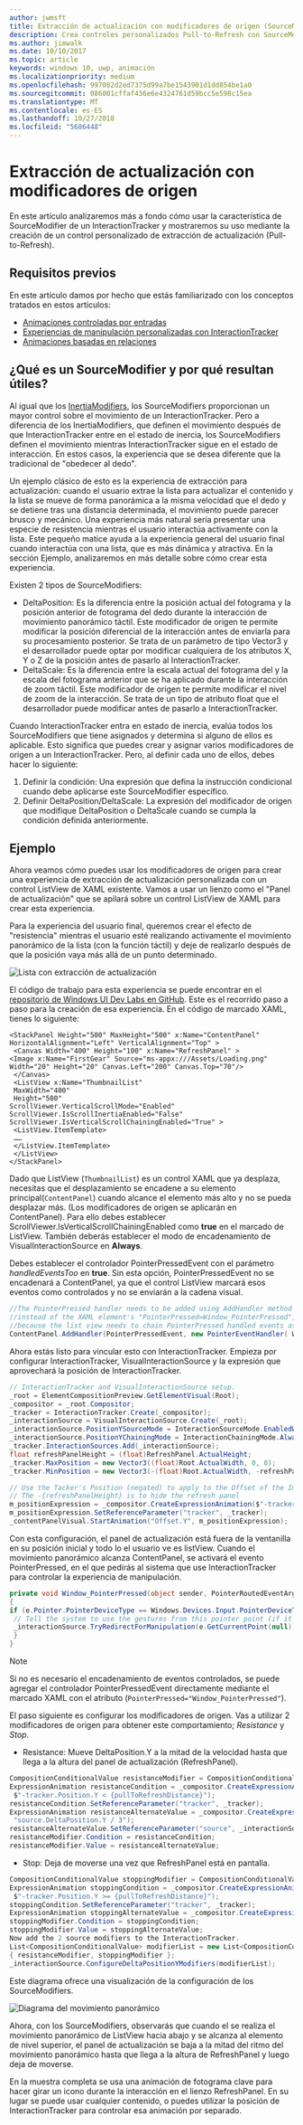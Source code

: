 ```yaml
---
author: jwmsft
title: Extracción de actualización con modificadores de origen (SourceModifiers)
description: Crea controles personalizados Pull-to-Refresh con SourceModifiers
ms.author: jimwalk
ms.date: 10/10/2017
ms.topic: article
keywords: windows 10, uwp, animación
ms.localizationpriority: medium
ms.openlocfilehash: 997082d2ed7375d99a7be1543901d1dd854be1a0
ms.sourcegitcommit: 086001cffaf436e6e4324761d59bcc5e598c15ea
ms.translationtype: MT
ms.contentlocale: es-ES
ms.lasthandoff: 10/27/2018
ms.locfileid: "5686448"
---
```

# <a name="pull-to-refresh-with-source-modifiers"></a>Extracción de actualización con modificadores de origen

En este artículo analizaremos más a fondo cómo usar la característica de SourceModifier de un InteractionTracker y mostraremos su uso mediante la creación de un control personalizado de extracción de actualización (Pull-to-Refresh).

## <a name="prerequisites"></a>Requisitos previos

En este artículo damos por hecho que estás familiarizado con los conceptos tratados en estos artículos:

- [Animaciones controladas por entradas](input-driven-animations.md)
- [Experiencias de manipulación personalizadas con InteractionTracker](interaction-tracker-manipulations.md)
- [Animaciones basadas en relaciones](relation-animations.md)

## <a name="what-is-a-sourcemodifier-and-why-are-they-useful"></a>¿Qué es un SourceModifier y por qué resultan útiles?

Al igual que los [InertiaModifiers](inertia-modifiers.md), los SourceModifiers proporcionan un mayor control sobre el movimiento de un InteractionTracker. Pero a diferencia de los InertiaModifiers, que definen el movimiento después de que InteractionTracker entre en el estado de inercia, los SourceModifiers definen el movimiento mientras InteractionTracker sigue en el estado de interacción. En estos casos, la experiencia que se desea diferente que la tradicional de "obedecer al dedo".

Un ejemplo clásico de esto es la experiencia de extracción para actualización: cuando el usuario extrae la lista para actualizar el contenido y la lista se mueve de forma panorámica a la misma velocidad que el dedo y se detiene tras una distancia determinada, el movimiento puede parecer brusco y mecánico. Una experiencia más natural sería presentar una especie de resistencia mientras el usuario interactúa activamente con la lista. Este pequeño matice ayuda a la experiencia general del usuario final cuando interactúa con una lista, que es más dinámica y atractiva. En la sección Ejemplo, analizaremos en más detalle sobre cómo crear esta experiencia.

Existen 2 tipos de SourceModifiers:

- DeltaPosition: Es la diferencia entre la posición actual del fotograma y la posición anterior de fotograma del dedo durante la interacción de movimiento panorámico táctil. Este modificador de origen te permite modificar la posición diferencial de la interacción antes de enviarla para su procesamiento posterior. Se trata de un parámetro de tipo Vector3 y el desarrollador puede optar por modificar cualquiera de los atributos X, Y o Z de la posición antes de pasarlo al InteractionTracker.
- DeltaScale: Es la diferencia entre la escala actual del fotograma del y la escala del fotograma anterior que se ha aplicado durante la interacción de zoom táctil. Este modificador de origen te permite modificar el nivel de zoom de la interacción. Se trata de un tipo de atributo float que el desarrollador puede modificar antes de pasarlo a InteractionTracker.

Cuando InteractionTracker entra en estado de inercia, evalúa todos los SourceModifiers que tiene asignados y determina si alguno de ellos es aplicable. Esto significa que puedes crear y asignar varios modificadores de origen a un InteractionTracker. Pero, al definir cada uno de ellos, debes hacer lo siguiente:

1. Definir la condición: Una expresión que defina la instrucción condicional cuando debe aplicarse este SourceModifier específico.
1. Definir DeltaPosition/DeltaScale: La expresión del modificador de origen que modifique DeltaPosition o DeltaScale cuando se cumpla la condición definida anteriormente.

## <a name="example"></a>Ejemplo

Ahora veamos cómo puedes usar los modificadores de origen para crear una experiencia de extracción de actualización personalizada con un control ListView de XAML existente. Vamos a usar un lienzo como el "Panel de actualización" que se apilará sobre un control ListView de XAML para crear esta experiencia.

Para la experiencia del usuario final, queremos crear el efecto de "resistencia" mientras el usuario esté realizando activamente el movimiento panorámico de la lista (con la función táctil) y deje de realizarlo después de que la posición vaya más allá de un punto determinado.

![Lista con extracción de actualización](images/animation/city-list.gif)

El código de trabajo para esta experiencia se puede encontrar en el [repositorio de Windows UI Dev Labs en GitHub](https://github.com/Microsoft/WindowsUIDevLabs). Este es el recorrido paso a paso para la creación de esa experiencia.
En el código de marcado XAML, tienes lo siguiente:

```xaml
<StackPanel Height="500" MaxHeight="500" x:Name="ContentPanel" HorizontalAlignment="Left" VerticalAlignment="Top" >
 <Canvas Width="400" Height="100" x:Name="RefreshPanel" >
<Image x:Name="FirstGear" Source="ms-appx:///Assets/Loading.png" Width="20" Height="20" Canvas.Left="200" Canvas.Top="70"/>
 </Canvas>
 <ListView x:Name="ThumbnailList"
 MaxWidth="400"
 Height="500"
ScrollViewer.VerticalScrollMode="Enabled" ScrollViewer.IsScrollInertiaEnabled="False" ScrollViewer.IsVerticalScrollChainingEnabled="True" >
 <ListView.ItemTemplate>
 ……
 </ListView.ItemTemplate>
 </ListView>
</StackPanel>
```

Dado que ListView (`ThumbnailList`) es un control XAML que ya desplaza, necesitas que el desplazamiento se encadene a su elemento principal(`ContentPanel`) cuando alcance el elemento más alto y no se pueda desplazar más. (Los modificadores de origen se aplicarán en ContentPanel). Para ello debes establecer ScrollViewer.IsVerticalScrollChainingEnabled como **true** en el marcado de ListView. También deberás establecer el modo de encadenamiento de VisualInteractionSource en **Always**.

Debes establecer el controlador PointerPressedEvent con el parámetro _handledEventsToo_ en **true**. Sin esta opción, PointerPressedEvent no se encadenará a ContentPanel, ya que el control ListView marcará esos eventos como controlados y no se enviarán a la cadena visual.

```csharp
//The PointerPressed handler needs to be added using AddHandler method with the //handledEventsToo boolean set to "true"
//instead of the XAML element's "PointerPressed=Window_PointerPressed",
//because the list view needs to chain PointerPressed handled events as well.
ContentPanel.AddHandler(PointerPressedEvent, new PointerEventHandler( Window_PointerPressed), true);
```

Ahora estás listo para vincular esto con InteractionTracker. Empieza por configurar InteractionTracker, VisualInteractionSource y la expresión que aprovechará la posición de InteractionTracker.

```csharp
// InteractionTracker and VisualInteractionSource setup.
_root = ElementCompositionPreview.GetElementVisual(Root);
_compositor = _root.Compositor;
_tracker = InteractionTracker.Create(_compositor);
_interactionSource = VisualInteractionSource.Create(_root);
_interactionSource.PositionYSourceMode = InteractionSourceMode.EnabledWithInertia;
_interactionSource.PositionYChainingMode = InteractionChainingMode.Always;
_tracker.InteractionSources.Add(_interactionSource);
float refreshPanelHeight = (float)RefreshPanel.ActualHeight;
_tracker.MaxPosition = new Vector3((float)Root.ActualWidth, 0, 0);
_tracker.MinPosition = new Vector3(-(float)Root.ActualWidth, -refreshPanelHeight, 0);

// Use the Tacker's Position (negated) to apply to the Offset of the Image.
// The -{refreshPanelHeight} is to hide the refresh panel
m_positionExpression = _compositor.CreateExpressionAnimation($"-tracker.Position.Y - {refreshPanelHeight} ");
m_positionExpression.SetReferenceParameter("tracker", _tracker);
_contentPanelVisual.StartAnimation("Offset.Y", m_positionExpression);
```

Con esta configuración, el panel de actualización está fuera de la ventanilla en su posición inicial y todo lo el usuario ve es listView. Cuando el movimiento panorámico alcanza ContentPanel, se activará el evento PointerPressed, en el que pedirás al sistema que use InteractionTracker para controlar la experiencia de manipulación.

```csharp
private void Window_PointerPressed(object sender, PointerRoutedEventArgs e)
{
if (e.Pointer.PointerDeviceType == Windows.Devices.Input.PointerDeviceType.Touch) {
 // Tell the system to use the gestures from this pointer point (if it can).
 _interactionSource.TryRedirectForManipulation(e.GetCurrentPoint(null));
 }
}
```

> [!NOTE]
> Si no es necesario el encadenamiento de eventos controlados, se puede agregar el controlador PointerPressedEvent directamente mediante el marcado XAML con el atributo (`PointerPressed="Window_PointerPressed"`).

El paso siguiente es configurar los modificadores de origen. Vas a utilizar 2 modificadores de origen para obtener este comportamiento; _Resistance_ y _Stop_.

- Resistance: Mueve DeltaPosition.Y a la mitad de la velocidad hasta que llega a la altura del panel de actualización (RefreshPanel).

```csharp
CompositionConditionalValue resistanceModifier = CompositionConditionalValue.Create (_compositor);
ExpressionAnimation resistanceCondition = _compositor.CreateExpressionAnimation(
 $"-tracker.Position.Y < {pullToRefreshDistance}");
resistanceCondition.SetReferenceParameter("tracker", _tracker);
ExpressionAnimation resistanceAlternateValue = _compositor.CreateExpressionAnimation(
 "source.DeltaPosition.Y / 3");
resistanceAlternateValue.SetReferenceParameter("source", _interactionSource);
resistanceModifier.Condition = resistanceCondition;
resistanceModifier.Value = resistanceAlternateValue;
```

- Stop: Deja de moverse una vez que RefreshPanel está en pantalla.

```csharp
CompositionConditionalValue stoppingModifier = CompositionConditionalValue.Create (_compositor);
ExpressionAnimation stoppingCondition = _compositor.CreateExpressionAnimation(
 $"-tracker.Position.Y >= {pullToRefreshDistance}");
stoppingCondition.SetReferenceParameter("tracker", _tracker);
ExpressionAnimation stoppingAlternateValue = _compositor.CreateExpressionAnimation("0");
stoppingModifier.Condition = stoppingCondition;
stoppingModifier.Value = stoppingAlternateValue;
Now add the 2 source modifiers to the InteractionTracker.
List<CompositionConditionalValue> modifierList = new List<CompositionConditionalValue>()
{ resistanceModifier, stoppingModifier };
_interactionSource.ConfigureDeltaPositionYModifiers(modifierList);
```

Este diagrama ofrece una visualización de la configuración de los SourceModifiers.

![Diagrama del movimiento panorámico](images/animation/source-modifiers-diagram.png)

Ahora, con los SourceModifiers, observarás que cuando el se realiza el movimiento panorámico de ListView hacia abajo y se alcanza al elemento de nivel superior, el panel de actualización se baja a la mitad del ritmo del movimiento panorámico hasta que llega a la altura de RefreshPanel y luego deja de moverse.

En la muestra completa se usa una animación de fotograma clave para hacer girar un icono durante la interacción en el lienzo RefreshPanel. En su lugar se puede usar cualquier contenido, o puedes utilizar la posición de InteractionTracker para controlar esa animación por separado.
